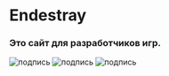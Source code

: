 # __Endestray__
### Это сайт для разработчиков игр.
![подпись](https://unity3d.com/files/images/ogimg.jpg)
![подпись](https://app2top.ru/wp-content/uploads/2015/04/cocos.png)
![подпись](https://upload.wikimedia.org/wikipedia/ru/thumb/3/39/Java_logo.svg/1200px-Java_logo.svg.png)
